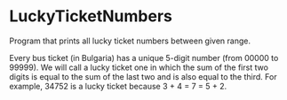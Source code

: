 # LuckyTicketNumbers
Program that prints all lucky ticket numbers between given range.

Every bus ticket (in Bulgaria) has a unique 5-digit number (from 00000 to 99999). We will call a lucky ticket one in which the sum of the first two digits is equal to the sum of the last two and is also equal to the third. For example, 34752 is a lucky ticket because 3 + 4 = 7 = 5 + 2.
